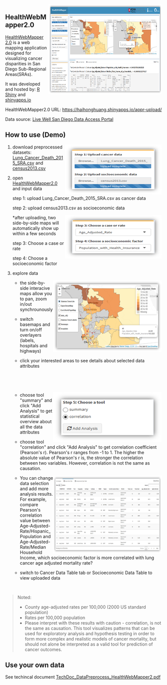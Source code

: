 <img src="imgs/HealthWebMapper2.png" width=364 height=288 align="right"/>

## HealthWebMapper2.0

[HealthWebMapper 2.0](https://haihonghuang.shinyapps.io/appr-upload/) is a web mapping application designed for visualizing cancer disparities in San Diego Sub-Regional Areas(SRAs). 

It was developed and hosted by: [R Shiny](https://shiny.rstudio.com/) and [shinyapps.io](https://www.shinyapps.io/)

HealthWebMapper2.0 URL: https://haihonghuang.shinyapps.io/appr-upload/

Data source: [Live Well San Diego Data Access Portal](https://data.livewellsd.org/)

## How to use (Demo)
<img src="imgs/upload-panel.png" width=312 height=160 align="right"/>

1. download preprocessed datasets: [Lung_Cancer_Death_2015_SRA.csv]() and [census2013.csv]()

2. open [HealthWebMapper2.0](https://haihonghuang.shinyapps.io/appr-upload/) and input data    
    
   step 1: upload Lung_Cancer_Death_2015_SRA.csv as cancer data   
   
   step 2: upload census2013.csv as socioeconomic data
   
   <img src="imgs/selection-panel.png" width=312 height=140 align="right"/>     
   
   *after uploading, two side-by-side maps will automatically show up within a few seconds
           
   step 3: Choose a case or rate
   
   step 4: Choose a socioeconomic factor

3. explore data
   
   <img src="imgs/map.png" width=350 height=230 align="right"/>
   
   * the side-by-side interacive maps allow you to pan, zoom in/out synchrounously
   
   * switch basemaps and turn on/off overlayers (labels, hospitals and highways)
   
   * click your interested areas to see details about selected data attributes
   
   &nbsp; 
   
   &nbsp;
 
   <img src="imgs/tool.png" width=350 height=160 align="right"/>  
   
   * choose tool "summary" and click "Add Analysis" to get statistical overview about all the data attributes
   
   * choose tool "correlation" and click "Add Analysis" to get correlation coefficient (Pearson's r). Pearson's r ranges from -1 to 1. The higher the absolute value of Pearson's r is, the stronger the correlation between two variables. However, correlation is not the same as causation.
   
   <img src="imgs/table-tab.png" width=350 height=250 align="right"/>  
   
   * You can change data selection and add more analysis results. For example, compare Pearson's correlation value between Age-Adjusted-Rate/Hispanic_Population and Age-Adjusted-Rate/Median Household Income, which socioeconomic factor is more correlated with lung cancer age adjusted mortality rate?
   
   * switch to Cancer Data Table tab or Socioeconomic Data Table to view uploaded data
 
&nbsp;

> Noted:
>* County age-adjusted rates per 100,000 (2000 US standard population)    
>* Rates per 100,000 population
>* Please interpret with these results with caution - correlation, is not the same as causation. This tool visualizes patterns that can be used for exploratory analysis and hypothesis testing in order to form more complex and realistic models of cancer mortality, but should not alone be interpreted as a valid tool for prediction of cancer outcomes.

## Use your own data

See techincal document [TechDoc_DataPreprocess_HealthWebMapper2.pdf]()
